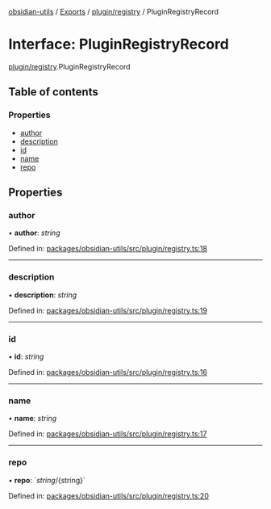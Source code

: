 [obsidian-utils](../README.md) / [Exports](../modules.md) / [plugin/registry](../modules/plugin_registry.md) / PluginRegistryRecord

# Interface: PluginRegistryRecord

[plugin/registry](../modules/plugin_registry.md).PluginRegistryRecord

## Table of contents

### Properties

- [author](plugin_registry.pluginregistryrecord.md#author)
- [description](plugin_registry.pluginregistryrecord.md#description)
- [id](plugin_registry.pluginregistryrecord.md#id)
- [name](plugin_registry.pluginregistryrecord.md#name)
- [repo](plugin_registry.pluginregistryrecord.md#repo)

## Properties

### author

• **author**: *string*

Defined in: [packages/obsidian-utils/src/plugin/registry.ts:18](https://github.com/zephraph/obsidian-tools/blob/a18aea2/packages/obsidian-utils/src/plugin/registry.ts#L18)

___

### description

• **description**: *string*

Defined in: [packages/obsidian-utils/src/plugin/registry.ts:19](https://github.com/zephraph/obsidian-tools/blob/a18aea2/packages/obsidian-utils/src/plugin/registry.ts#L19)

___

### id

• **id**: *string*

Defined in: [packages/obsidian-utils/src/plugin/registry.ts:16](https://github.com/zephraph/obsidian-tools/blob/a18aea2/packages/obsidian-utils/src/plugin/registry.ts#L16)

___

### name

• **name**: *string*

Defined in: [packages/obsidian-utils/src/plugin/registry.ts:17](https://github.com/zephraph/obsidian-tools/blob/a18aea2/packages/obsidian-utils/src/plugin/registry.ts#L17)

___

### repo

• **repo**: \`${string}/${string}\`

Defined in: [packages/obsidian-utils/src/plugin/registry.ts:20](https://github.com/zephraph/obsidian-tools/blob/a18aea2/packages/obsidian-utils/src/plugin/registry.ts#L20)
